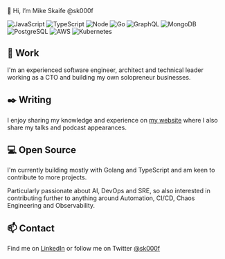 :wave: Hi, I’m Mike Skaife @sk000f

![JavaScript](https://img.shields.io/badge/-JavaScript-444444?logo=javascript)
![TypeScript](https://img.shields.io/badge/-TypeScript-444444?logo=typescript)
![Node](https://img.shields.io/badge/-Node.js-444444?logo=node.js)
![Go](https://img.shields.io/badge/-Go-444444?logo=go)
![GraphQL](https://img.shields.io/badge/-GraphQL-444444?logo=graphql)
![MongoDB](https://img.shields.io/badge/-MongoDB-444444?logo=mongodb)
![PostgreSQL](https://img.shields.io/badge/-PostgreSQL-444444?logo=postgresql)
![AWS](https://img.shields.io/badge/-AmazonWebServices-444444?logo=amazonwebservices)
![Kubernetes](https://img.shields.io/badge/-Kubernetes-444444?logo=kubernetes)

## :office: Work

I'm an experienced software engineer, architect and technical leader working as a CTO and building my own solopreneur businesses.

## :black_nib: Writing

I enjoy sharing my knowledge and experience on [my website](https://mikeskaife.com) where I also share my talks and podcast appearances.

## :computer: Open Source

I'm currently building mostly with Golang and TypeScript and am keen to contribute to more projects.

Particularly passionate about AI, DevOps and SRE, so also interested in contributing further to anything around Automation, CI/CD, Chaos Engineering and Observability.

## :mailbox: Contact

Find me on [LinkedIn](http://linkedin.com/in/mikeskaife) or follow me on Twitter [@sk000f](https://twitter.com/sk000f) 
